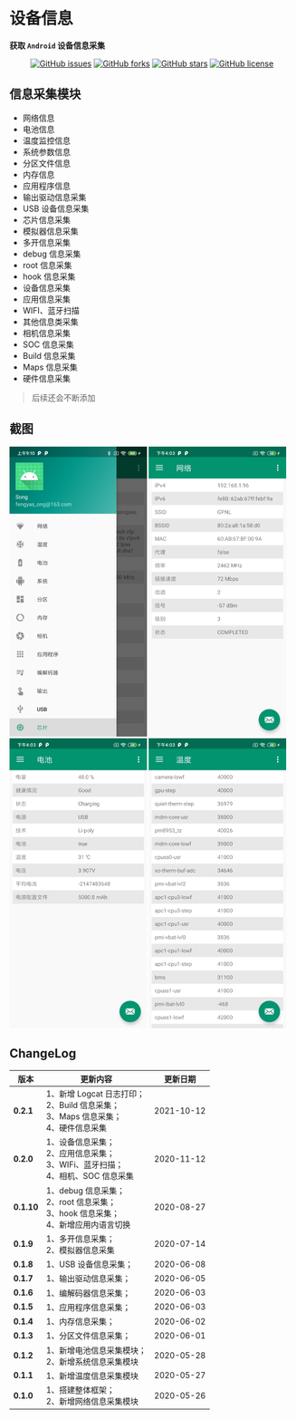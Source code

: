 # 设备信息

**获取 `Android` 设备信息采集**

<div align="center">

[![GitHub issues](https://img.shields.io/github/issues/song-dev/device-info.svg)](https://github.com/song-dev/device-info/issues)
[![GitHub forks](https://img.shields.io/github/forks/song-dev/device-info.svg)](https://github.com/song-dev/device-info/network)
[![GitHub stars](https://img.shields.io/github/stars/song-dev/device-info.svg)](https://github.com/song-dev/device-info/stargazers)
[![GitHub license](https://img.shields.io/badge/license-Apache%202-4EB1BA.svg)](https://www.apache.org/licenses/LICENSE-2.0.html)

</div>

## 信息采集模块
- 网络信息
- 电池信息
- 温度监控信息
- 系统参数信息
- 分区文件信息
- 内存信息
- 应用程序信息
- 输出驱动信息采集
- USB 设备信息采集
- 芯片信息采集
- 模拟器信息采集
- 多开信息采集
- debug 信息采集
- root 信息采集
- hook 信息采集
- 设备信息采集
- 应用信息采集
- WIFI、蓝牙扫描
- 其他信息类采集
- 相机信息采集
- SOC 信息采集
- Build 信息采集
- Maps 信息采集
- 硬件信息采集

> 后续还会不断添加

## 截图

<img src="./imgs/drawer.jpeg" alt="drawer" style="zoom:50%;" />

<img src="./imgs/net.jpg" alt="net" style="zoom:50%;" />

<img src="./imgs/battery.jpg" alt="battery" style="zoom:50%;" />

<img src="./imgs/thermal.jpg" alt="system" style="zoom:50%;" />

## ChangeLog

版本 | 更新内容 | 更新日期
-----|-----|-----
**0.2.1** | 1、新增 Logcat 日志打印；<br>2、Build 信息采集；<br>3、Maps 信息采集；<br>4、硬件信息采集 | 2021-10-12
**0.2.0** | 1、设备信息采集；<br>2、应用信息采集；<br>3、WIFi、蓝牙扫描；<br>4、相机、SOC 信息采集 | 2020-11-12
**0.1.10** | 1、debug 信息采集；<br>2、root 信息采集；<br>3、hook 信息采集；<br>4、新增应用内语言切换 | 2020-08-27
**0.1.9** | 1、多开信息采集；<br>2、模拟器信息采集 | 2020-07-14
**0.1.8** | 1、USB 设备信息采集； | 2020-06-08
**0.1.7** | 1、输出驱动信息采集； | 2020-06-05
**0.1.6** | 1、编解码器信息采集； | 2020-06-03
**0.1.5** | 1、应用程序信息采集； | 2020-06-03
**0.1.4** | 1、内存信息采集； | 2020-06-02
**0.1.3** | 1、分区文件信息采集； | 2020-06-01
**0.1.2** | 1、新增电池信息采集模块；<br>2、新增系统信息采集模块 | 2020-05-28
**0.1.1** | 1、新增温度信息采集模块 | 2020-05-27
**0.1.0** | 1、搭建整体框架；<br>2、新增网络信息采集模块 | 2020-05-26